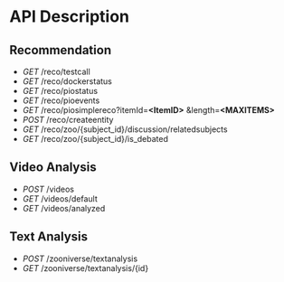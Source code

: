 # API Description #


## Recommendation ##


- *GET* /reco/testcall
- *GET* /reco/dockerstatus
- *GET* /reco/piostatus
- *GET* /reco/pioevents
- *GET* /reco/piosimplereco?itemId=**<ItemID\>** &length=**<MAXITEMS\>**
- *POST* /reco/createentity
- *GET* /reco/zoo/{subject_id}/discussion/relatedsubjects
- *GET* /reco/zoo/{subject_id}/is_debated


## Video Analysis ##

- *POST* /videos
- *GET* /videos/default
- *GET* /videos/analyzed




## Text Analysis ##

- *POST* /zooniverse/textanalysis
- *GET* /zooniverse/textanalysis/{id}
